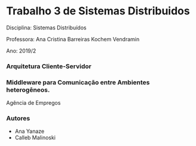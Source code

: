 # Trabalho 3 de Sistemas Distribuidos 

Disciplina: Sistemas Distribuídos

Professora: Ana Cristina Barreiras Kochem Vendramin

Ano: 2019/2

### Arquitetura Cliente-Servidor 
### Middleware para Comunicação entre Ambientes heterogêneos.

Agência de Empregos

### Autores
+ Ana Yanaze
+ Calleb Malinoski